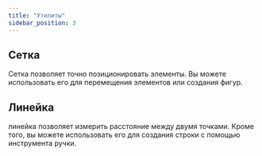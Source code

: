 ```yaml
---
title: "Утилиты"
sidebar_position: 3
---
```


## Сетка

Сетка позволяет точно позиционировать элементы. Вы можете использовать его для перемещения элементов или создания фигур.

## Линейка

линейка позволяет измерить расстояние между двумя точками. Кроме того, вы можете использовать его для создания строки с помощью инструмента ручки.
